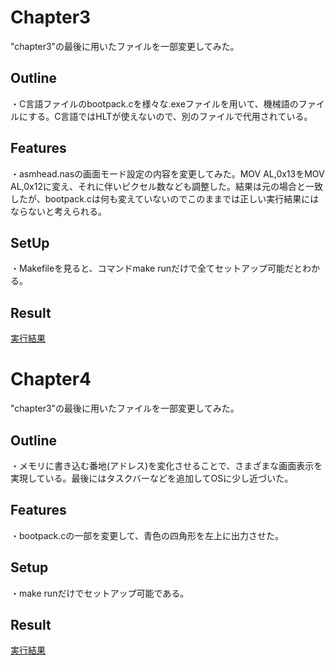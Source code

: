 # Chapter3
"chapter3"の最後に用いたファイルを一部変更してみた。
 
## Outline
・C言語ファイルのbootpack.cを様々な.exeファイルを用いて、機械語のファイルにする。C言語ではHLTが使えないので、別のファイルで代用されている。
 
## Features
・asmhead.nasの画面モード設定の内容を変更してみた。MOV  AL,0x13をMOV  AL,0x12に変え、それに伴いピクセル数なども調整した。結果は元の場合と一致したが、bootpack.cは何も変えていないのでこのままでは正しい実行結果にはならないと考えられる。
 
## SetUp
・Makefileを見ると、コマンドmake runだけで全てセットアップ可能だとわかる。
 
## Result
[実行結果](./screenshot_chap3.png)


# Chapter4
"chapter3"の最後に用いたファイルを一部変更してみた。

## Outline
・メモリに書き込む番地(アドレス)を変化させることで、さまざまな画面表示を実現している。最後にはタスクバーなどを追加してOSに少し近づいた。

## Features
・bootpack.cの一部を変更して、青色の四角形を左上に出力させた。

## Setup
・make runだけでセットアップ可能である。

## Result
[実行結果](./screenshot2.png)
 
